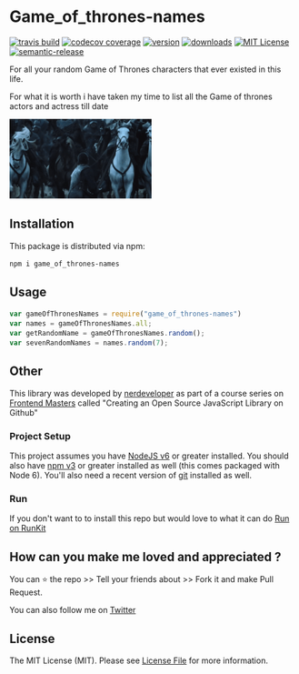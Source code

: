 # Game_of_thrones-names

[![travis build](https://img.shields.io/travis/nerdeveloper/game_of_thrones-names.svg?style=flat-square)](https://travis-ci.org/kentcdodds/starwars-names)
[![codecov coverage](https://img.shields.io/codecov/c/github/nerdeveloper/game_of_thrones-names.svg)](https://codecov.io/github/kentcdodds/starwars-names)
[![version](https://img.shields.io/npm/v/game_of_thrones-names.svg)](https://www.npmjs.com/package/game_of_thrones-names)
[![downloads](https://img.shields.io/npm/dm/game_of_thrones-names.svg)](https://npm-stat.com/charts.html?package=game_of_thrones-names&from=2017-11-27&to=2017-11-28)
[![MIT License](https://img.shields.io/npm/l/game_of_thrones-names.svg)](http://opensource.org/licenses/MIT)
[![semantic-release](https://img.shields.io/badge/%20%20%F0%9F%93%A6%F0%9F%9A%80-semantic--release-e10079.svg)](https://github.com/semantic-release/semantic-release)

For all your random Game of Thrones characters that ever existed in this life.

For what it is worth i have taken my time to list all the Game of thrones actors and actress till date

![game_of_thrones-names](gif/got.gif)

## Installation

This package is distributed via npm:

```bash
npm i game_of_thrones-names
```

## Usage

```javascript
var gameOfThronesNames = require("game_of_thrones-names")
var names = gameOfThronesNames.all;
var getRandomName = gameOfThronesNames.random();
var sevenRandomNames = names.random(7);
```

## Other

This library was developed by [nerdeveloper](https://twitter.com/_nerdeveloper) as part of a
course series on [Frontend Masters](http://frontendmasters.com/courses/open-source/) called "Creating an Open Source JavaScript Library on Github"

### Project Setup

This project assumes you have [NodeJS v6](http://nodejs.org/) or greater installed. You should
also have [npm v3](https://www.npmjs.com/) or greater installed as well (this comes packaged
with Node 6). You'll also need a recent version of [git](https://git-scm.com/) installed
as well.

### Run

If you don't want to to install this repo but would love to what it can do [Run on RunKit](https://npm.runkit.com/game_of_thrones-names)

## How can you make me loved and appreciated ?

You can :star: the repo >> Tell your friends about >> Fork it and make Pull Request.

You can also follow me on [Twitter](https://twitter.com/_nerdeveloper)

## License

The MIT License (MIT). Please see [License File](LICENSE) for more information.